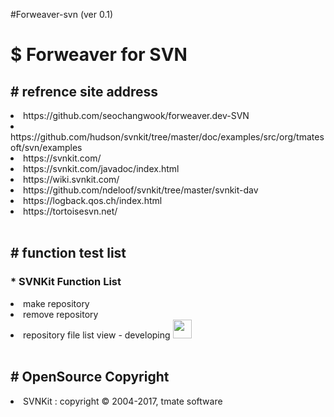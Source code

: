 #Forweaver-svn (ver 0.1)
<div>
<h1><label>$ Forweaver for SVN</h1></label>
</div>
<div>
<h2><label># refrence site address</label></h2>
<li>https://github.com/seochangwook/forweaver.dev-SVN</li>
<li>https://github.com/hudson/svnkit/tree/master/doc/examples/src/org/tmatesoft/svn/examples</li>
<li>https://svnkit.com/</li>
<li>https://svnkit.com/javadoc/index.html</li>
<li>https://wiki.svnkit.com/</li>
<li>https://github.com/ndeloof/svnkit/tree/master/svnkit-dav</li>
<li>https://logback.qos.ch/index.html</li>
<li>https://tortoisesvn.net/</li>
</div>
<br>
<div>
<h2><label># function test list</label></h2>
<h3><label>* SVNKit Function List</label></h3>
<li>make repository</li>
<li>remove repository</li>
<li>repository file list view - developing
<img src="https://raw.githubusercontent.com/seochangwook/forweaver.dev-SVN/master/gitimage/fixicon.png" width="30" height="30">
</li>
</div>
<br>
<h2><label># OpenSource Copyright</label></h2>
<li>SVNKit : copyright © 2004-2017, tmate software</li>
